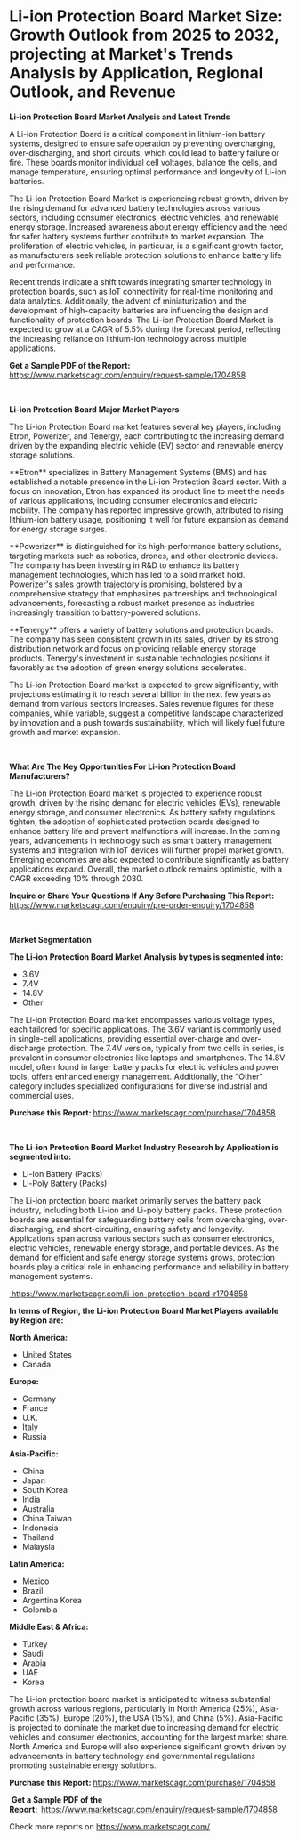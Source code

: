 <p><h1>Li-ion Protection Board Market Size: Growth Outlook from 2025 to 2032, projecting at Market's Trends Analysis by Application, Regional Outlook, and Revenue</h1></p><p><strong>Li-ion Protection Board Market Analysis and Latest Trends</strong></p>
<p><p>A Li-ion Protection Board is a critical component in lithium-ion battery systems, designed to ensure safe operation by preventing overcharging, over-discharging, and short circuits, which could lead to battery failure or fire. These boards monitor individual cell voltages, balance the cells, and manage temperature, ensuring optimal performance and longevity of Li-ion batteries.</p><p>The Li-ion Protection Board Market is experiencing robust growth, driven by the rising demand for advanced battery technologies across various sectors, including consumer electronics, electric vehicles, and renewable energy storage. Increased awareness about energy efficiency and the need for safer battery systems further contribute to market expansion. The proliferation of electric vehicles, in particular, is a significant growth factor, as manufacturers seek reliable protection solutions to enhance battery life and performance.</p><p>Recent trends indicate a shift towards integrating smarter technology in protection boards, such as IoT connectivity for real-time monitoring and data analytics. Additionally, the advent of miniaturization and the development of high-capacity batteries are influencing the design and functionality of protection boards. The Li-ion Protection Board Market is expected to grow at a CAGR of 5.5% during the forecast period, reflecting the increasing reliance on lithium-ion technology across multiple applications.</p></p>
<p><strong>Get a Sample PDF of the Report:&nbsp;</strong> <a href="https://www.marketscagr.com/enquiry/request-sample/1704858?utm_campaign=1166&utm_medium=2&utm_source=Github&utm_content=ia&utm_term=09012025&utm_id=li-ion-protection-board">https://www.marketscagr.com/enquiry/request-sample/1704858</a></p>
<p>&nbsp;</p>
<p><strong>Li-ion Protection Board Major Market Players</strong></p>
<p><p>The Li-ion Protection Board market features several key players, including Etron, Powerizer, and Tenergy, each contributing to the increasing demand driven by the expanding electric vehicle (EV) sector and renewable energy storage solutions.</p><p>**Etron** specializes in Battery Management Systems (BMS) and has established a notable presence in the Li-ion Protection Board sector. With a focus on innovation, Etron has expanded its product line to meet the needs of various applications, including consumer electronics and electric mobility. The company has reported impressive growth, attributed to rising lithium-ion battery usage, positioning it well for future expansion as demand for energy storage surges.</p><p>**Powerizer** is distinguished for its high-performance battery solutions, targeting markets such as robotics, drones, and other electronic devices. The company has been investing in R&D to enhance its battery management technologies, which has led to a solid market hold. Powerizer's sales growth trajectory is promising, bolstered by a comprehensive strategy that emphasizes partnerships and technological advancements, forecasting a robust market presence as industries increasingly transition to battery-powered solutions.</p><p>**Tenergy** offers a variety of battery solutions and protection boards. The company has seen consistent growth in its sales, driven by its strong distribution network and focus on providing reliable energy storage products. Tenergy's investment in sustainable technologies positions it favorably as the adoption of green energy solutions accelerates.</p><p>The Li-ion Protection Board market is expected to grow significantly, with projections estimating it to reach several billion in the next few years as demand from various sectors increases. Sales revenue figures for these companies, while variable, suggest a competitive landscape characterized by innovation and a push towards sustainability, which will likely fuel future growth and market expansion.</p></p>
<p>&nbsp;</p>
<p><strong>What Are The Key Opportunities For Li-ion Protection Board Manufacturers?</strong></p>
<p><p>The Li-ion Protection Board market is projected to experience robust growth, driven by the rising demand for electric vehicles (EVs), renewable energy storage, and consumer electronics. As battery safety regulations tighten, the adoption of sophisticated protection boards designed to enhance battery life and prevent malfunctions will increase. In the coming years, advancements in technology such as smart battery management systems and integration with IoT devices will further propel market growth. Emerging economies are also expected to contribute significantly as battery applications expand. Overall, the market outlook remains optimistic, with a CAGR exceeding 10% through 2030.</p></p>
<p><strong>Inquire or Share Your Questions If Any Before Purchasing This Report:</strong> <a href="https://www.marketscagr.com/enquiry/pre-order-enquiry/1704858?utm_campaign=1166&utm_medium=2&utm_source=Github&utm_content=ia&utm_term=09012025&utm_id=li-ion-protection-board">https://www.marketscagr.com/enquiry/pre-order-enquiry/1704858</a></p>
<p>&nbsp;</p>
<p><strong>Market Segmentation</strong></p>
<p><strong>The Li-ion Protection Board Market Analysis by types is segmented into:</strong></p>
<p><ul><li>3.6V</li><li>7.4V</li><li>14.8V</li><li>Other</li></ul></p>
<p><p>The Li-ion Protection Board market encompasses various voltage types, each tailored for specific applications. The 3.6V variant is commonly used in single-cell applications, providing essential over-charge and over-discharge protection. The 7.4V version, typically from two cells in series, is prevalent in consumer electronics like laptops and smartphones. The 14.8V model, often found in larger battery packs for electric vehicles and power tools, offers enhanced energy management. Additionally, the "Other" category includes specialized configurations for diverse industrial and commercial uses.</p></p>
<p><strong>Purchase this Report:&nbsp;</strong><a href="https://www.marketscagr.com/purchase/1704858?utm_campaign=1166&utm_medium=2&utm_source=Github&utm_content=ia&utm_term=09012025&utm_id=li-ion-protection-board">https://www.marketscagr.com/purchase/1704858</a></p>
<p>&nbsp;</p>
<p><strong>The Li-ion Protection Board Market Industry Research by Application is segmented into:</strong></p>
<p><ul><li>Li-Ion Battery (Packs)</li><li>Li-Poly Battery (Packs)</li></ul></p>
<p><p>The Li-ion protection board market primarily serves the battery pack industry, including both Li-ion and Li-poly battery packs. These protection boards are essential for safeguarding battery cells from overcharging, over-discharging, and short-circuiting, ensuring safety and longevity. Applications span across various sectors such as consumer electronics, electric vehicles, renewable energy storage, and portable devices. As the demand for efficient and safe energy storage systems grows, protection boards play a critical role in enhancing performance and reliability in battery management systems.</p></p>
<p><a href="https://www.marketscagr.com/li-ion-protection-board-r1704858?utm_campaign=1166&utm_medium=2&utm_source=Github&utm_content=ia&utm_term=09012025&utm_id=li-ion-protection-board">&nbsp;https://www.marketscagr.com/li-ion-protection-board-r1704858</a></p>
<p><strong>In terms of Region, the Li-ion Protection Board Market Players available by Region are:</strong></p>
<p>
    <p> <strong> North America: </strong>
        <ul>
            <li>United States</li>
            <li>Canada</li>
        </ul>
        </p> 
    <p> <strong> Europe: </strong>
        <ul>
            <li>Germany</li>
            <li>France</li>
            <li>U.K.</li>
            <li>Italy</li>
            <li>Russia</li>
        </ul>
        </p> 
    <p> <strong> Asia-Pacific: </strong>
        <ul>
            <li>China</li>
            <li>Japan</li>
            <li>South Korea</li>
            <li>India</li>
            <li>Australia</li>
            <li>China Taiwan</li>
            <li>Indonesia</li>
            <li>Thailand</li>
            <li>Malaysia</li>
        </ul>
        </p> 
    <p> <strong> Latin America: </strong>
        <ul>
            <li>Mexico</li>
            <li>Brazil</li>
            <li>Argentina Korea</li>
            <li>Colombia</li>
        </ul>
        </p> 
    <p> <strong> Middle East & Africa: </strong>
        <ul>
            <li>Turkey</li>
            <li>Saudi</li>
            <li>Arabia</li>
            <li>UAE</li>
            <li>Korea</li>
        </ul>
    </p>
    </p>
<p><p>The Li-ion protection board market is anticipated to witness substantial growth across various regions, particularly in North America (25%), Asia-Pacific (35%), Europe (20%), the USA (15%), and China (5%). Asia-Pacific is projected to dominate the market due to increasing demand for electric vehicles and consumer electronics, accounting for the largest market share. North America and Europe will also experience significant growth driven by advancements in battery technology and governmental regulations promoting sustainable energy solutions.</p></p>
<p><strong>Purchase this Report: </strong><a href="https://www.marketscagr.com/purchase/1704858?utm_campaign=1166&utm_medium=2&utm_source=Github&utm_content=ia&utm_term=09012025&utm_id=li-ion-protection-board">https://www.marketscagr.com/purchase/1704858</a></p>
<p>&nbsp;<strong>Get a Sample PDF of the Report:&nbsp;&nbsp;</strong><a href="https://www.marketscagr.com/enquiry/request-sample/1704858?utm_campaign=1166&utm_medium=2&utm_source=Github&utm_content=ia&utm_term=09012025&utm_id=li-ion-protection-board">https://www.marketscagr.com/enquiry/request-sample/1704858</a></p>
<p><strong></strong></p>
<p>Check more reports on <a href="https://www.marketscagr.com/?utm_campaign=1166&utm_medium=2&utm_source=Github&utm_content=ia&utm_term=09012025&utm_id=li-ion-protection-board">https://www.marketscagr.com/</a></p>
